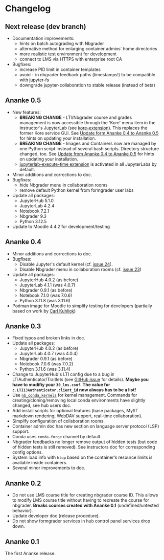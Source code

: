 # Changelog

## Next release (dev branch)

* Documentation improvements:
  * hints on batch autograding with Nbgrader
  * alternative method for enlarging container admins' home directories
  * more realistic test environment for development
  * connect to LMS via HTTPS with enterprise root CA
* Bugfixes:
  * increase PID limit in container templates
  * avoid `:` in nbgrader feedback paths (timestamps!) to be compatible with jupyter-fs
  * downgrade jupyter-collaboration to stable release (instead of beta)

## Ananke 0.5

* New features:
  * **BREAKING CHANGE** - LTI/Nbgrader course and grades management is now accessible through the 'Kore' menu item in the instructor's JupyterLab (see [kore-extension](https://github.com/marcwit/kore-extension)). This replaces the former Kore service GUI. See [Update form Ananke 0.4 to Ananke 0.5](https://gauss.whz.de/ananke/doc/container-admins.html#update-to-0_5) for hints on updating your installation.
  * **BREAKING CHANGE** - Images and Containers now are managed by one Python script instead of several bash scripts. Directory structure changed, too. See [Update from Ananke 0.4 to Ananke 0.5](https://gauss.whz.de/ananke/doc/container-admins.html#update-to-0_5) for hints on updating your installation.
  * [jupyterlab-execute-time extension](https://github.com/deshaw/jupyterlab-execute-time) is activated in all JupyterLabs by default. 
* Minor additions and corrections to doc.
* Bugfixes:
  * hide Nbgrader menu in collaboration rooms
  * remove default Python kernel from formgrader user labs
* Update all packages:
  * JupyterHub 5.1.0
  * JupyterLab 4.2.4
  * Notebook 7.2.1
  * Nbgrader 9.3
  * Python 3.12.5
* Update to Moodle 4.4.2 for development/testing

## Ananke 0.4

* Minor additions and corrections to doc.
* Bugfixes:
  * Disable Jupyter's default kernel (cf. [issue 24](https://github.com/jeflem/ananke/issues/24)).
  * Disable Nbgrader menu in collaboration rooms (cf. [issue 23](https://github.com/jeflem/ananke/issues/23))
* Update all packages:
  * JupyterHub 4.0.2 (as before)
  * JupyterLab 4.1.1 (was 4.0.7)
  * Nbgrader 0.9.1 (as before)
  * Notebook 7.1.0 (was 7.0.6)
  * Python 3.11.8 (was 3.11.6)
* Podman image for Moodle to simplify testing for developers (partially based on work by [Carl Kuhligk](https://github.com/CarlKuhligk))

## Ananke 0.3

* Fixed typos and broken links in doc.
* Update all packages:
  * JupyterHub 4.0.2 (as before)
  * JupyterLab 4.0.7 (was 4.0.4)
  * Nbgrader 0.9.1 (as before)
  * Notebook 7.0.6 (was 7.0.2)
  * Python 3.11.6 (was 3.11.4)
* Change to JupyterHub's LTI config due to a bug in LTIAuthenticator/Traitlets (see [GitHub issue](https://github.com/jupyterhub/ltiauthenticator/issues/177) for details). **Maybe you have to modifiy your `30_lms.conf`. The value for `c.LTI13Authenticator.client_id` now always has to be a list!**
* Use [`nb_conda_kernels`](https://github.com/Anaconda-Platform/nb_conda_kernels) for kernel management. Commands for creating/cloning/removing local conda environments have slightly changed, see hub users doc.
* Add install scripts for optional features (base packages, MyST markdown rendering, WebDAV support, real-time collaboration).
* Simplify configuration of collaboration rooms.
* Container admin doc has new section on language server protocol (LSP) support.
* Conda uses `conda-forge` channel by default.
* Nbgrader feedbacks no longer remove output of hidden tests (but code of hidden tests is still removed). See instructors doc for corresponding config options.
* System load info with `htop` based on the container's resource limits is available inside containers.
* Several minor improvements to doc.

## Ananke 0.2

* Do not use LMS course title for creating nbgrader course ID. This allows to modify LMS course title without having to recreate the course for nbgrader. **Breaks courses created with Ananke 0.1** (undefined/untested behavior).
* Update developer doc (release procedure).
* Do not show formgrader services in hub control panel services drop down.

## Ananke 0.1

The first Ananke release.
